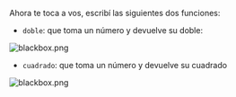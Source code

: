 Ahora te toca a vos, escribí las siguientes dos funciones:

* `doble`: que toma un número y devuelve su doble:

![blackbox.png](https://raw.githubusercontent.com/pdep-utn/mumuki-funcional-guia-0/master/images/blackbox_double.png)

* `cuadrado`: que toma un número y devuelve su cuadrado

![blackbox.png](https://raw.githubusercontent.com/pdep-utn/mumuki-funcional-guia-0/master/images/blackbox_square.png)

